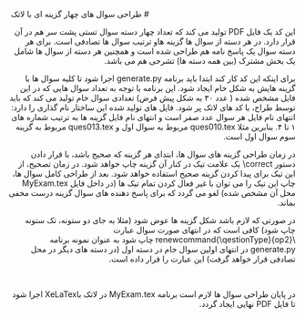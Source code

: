 ‏# طراحی سوال های چهار گزینه ای با لاتک
‏<p dir="rtl">
 این کد  یک فایل PDF  تولید می کند که تعداد چهار دسته سوال تستی پشت سر هم در آن قرار دارد. در هر دسته از سوال ها گزینه هاو ترتیب سوال ها تصادفی است.
 برای هر دسته سوال یک پاسخ نامه هم طراحی شده است و همچنین هر دسته از سوال ها شامل یک بخش مشترک (بین همه دسته ها) تشرحی هم می باشد.
‏‎‏</P><p dir="rtl">
 برای اینکه این کد کار کند ابتدا باید برنامه generate.py اجرا شود تا کلیه سوال ها با گزینه هایش به شکل خام ایجاد شود.
این برنامه با توجه به تعداد سوال هایی که در این فایل مشخص شده  ( عدد ۳۰ به شکل پیش فرض) تعدادی سوال خام تولید می کند که باید توسط طراح، با کد های لاتک پر شود.
 فایل های تولید شده این ساختار نام گذاری را دارد:
        انتهای نام فایل هر سوال عدد صفر است و انتهای نام فایل گزینه ها به ترتیب شماره های ۱ تا ۴.
        بنابرین مثلا ques010.tex مربوط به سوال اول و ques013.tex مربوط به گزینه سوم سوال اول است.
‏</P><p dir="rtl">
  در زمان طراحی گزینه های سوال ها، ابتدای هر گزینه که صحیح باشد، با قرار دادن دستور correct\ یک علامت تیک در کنار آن گزینه چاپ خواهد شود. در زمان تصحیح، از این تیک برای پیدا کردن گزینه صحیح استفاده خواهد شود.
 بعد از طراحی کامل سوال ها، چاپ این تیک را می توان با غیر فعال کردن تمام تیک ها (در داخل فایل MyExam.tex محل آن مشخص شده) لغو می گردد که برای پاسخ دهنده های سوال گزینه درست مخفی بماند.
‏</P><p dir="rtl">
 در صورتی که لازم باشد شکل گزینه ها عوض شود (مثلا به جای دو ستونه، تک ستونه چاپ شود) کافی است که در انتهای صورت سوال عبارت
‏ \renewcommand{\qestionType}{op2}
 چاپ شود
 به عنوان نمونه برنامه  generate.py  در انتهای اولین سوال خام در دسته اول (در دسته های دیگر در محل تصادفی قرار خواهد گرفت)  این  عبارت را قرار داده است.
‏</P>
‏</P><p dir="rtl">
در پایان طراحی سوال ها لازم است برنامه MyExam.tex در لاتک  باXeLaTex اجرا شود تا فایل PDF نهایی ایجاد گردد.
‏</P>
